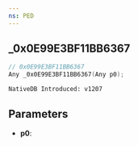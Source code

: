 ```yaml
---
ns: PED
---
```

## _0x0E99E3BF11BB6367

```c
// 0x0E99E3BF11BB6367
Any _0x0E99E3BF11BB6367(Any p0);
```

```
NativeDB Introduced: v1207
```

## Parameters
* **p0**:
